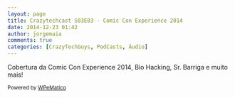 ```yaml
---
layout: page
title: Crazytechcast S03E03 - Comic Con Experience 2014
date: 2014-12-23 01:42
author: jorgemaia
comments: true
categories: [CrazyTechGuys, PodCasts, Áudio]
---
```

Cobertura da Comic Con Experience 2014, Bio Hacking, Sr. Barriga e muito mais!<p class="wpematico_credit"><small>Powered by <a href="http://www.wpematico.com" target="_blank">WPeMatico</a></small></p>
